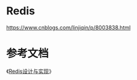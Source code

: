 # Redis





https://www.cnblogs.com/linjiqin/p/8003838.html





# 参考文档

《[Redis设计与实现](http://redisbook.com/)》

